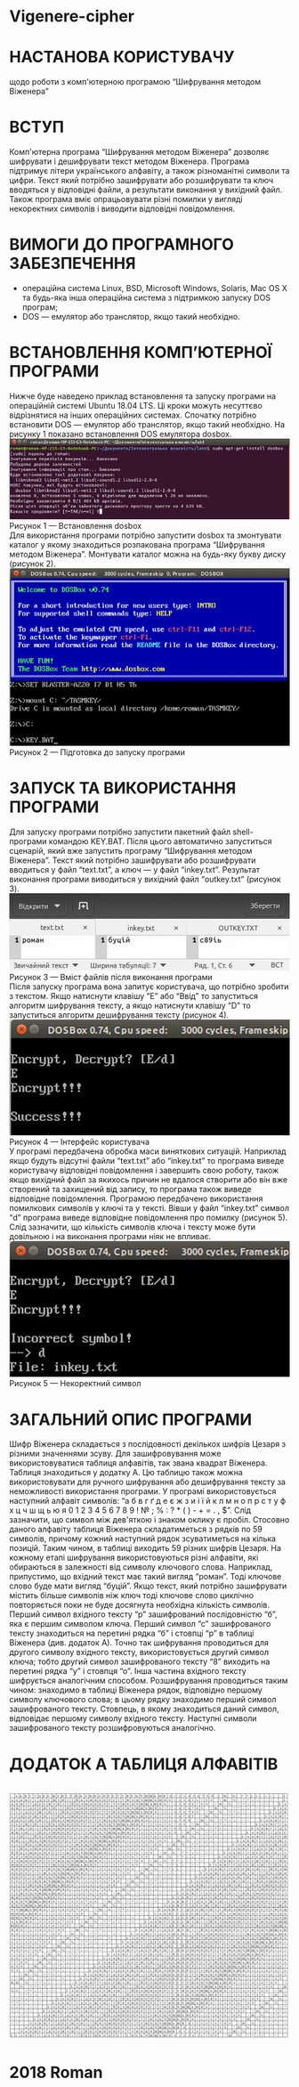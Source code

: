 # Vigenere-cipher
# НАСТАНОВА КОРИСТУВАЧУ
щодо роботи з комп'ютерною програмою “Шифрування методом Віженера”

# ВСТУП
Комп'ютерна програма “Шифрування методом Віженера” дозволяє шифрувати і дешифрувати текст методом Віженера. Програма підтримує літери українського алфавіту, а також різноманітні символи та цифри. Текст який потрібно зашифрувати або розшифрувати та ключ вводяться у відповідні файли, а результати виконання у вихідний файл. Також програма вміє опрацьовувати різні помилки у вигляді некоректних символів і виводити відповідні повідомлення.

# ВИМОГИ ДО ПРОГРАМНОГО ЗАБЕЗПЕЧЕННЯ
- операційна система Linux, BSD, Microsoft Windows, Solaris, Mac OS X та будь-яка інша операційна система з підтримкою запуску DOS програм;
- DOS — емулятор або транслятор, якщо такий необхідно.

# ВСТАНОВЛЕННЯ КОМП’ЮТЕРНОЇ ПРОГРАМИ
Нижче буде наведено приклад встановлення та запуску програми на операційній системі Ubuntu 18.04 LTS. Ці кроки можуть несуттєво відрізнятися на інших операційних системах. Спочатку потрібно встановити DOS — емулятор або транслятор, якщо такий необхідно. На рисунку 1 показано встановлення DOS емулятора dosbox.
<br>
<a href="https://raw.githubusercontent.com/RomanButsiy/Vigenere-cipher/master/screens/Screen1.png"><img src="https://raw.githubusercontent.com/RomanButsiy/Vigenere-cipher/master/screens/Screen1.png"></a>
<br>
Рисунок 1 — Встановлення dosbox
<br>
Для використання програми потрібно запустити dosbox та змонтувати каталог у якому знаходиться розпакована програма “Шифрування методом Віженера”. Монтувати каталог можна на будь-яку букву диску (рисунок 2).
<br>
<a href="https://raw.githubusercontent.com/RomanButsiy/Vigenere-cipher/master/screens/Screen2.png"><img src="https://raw.githubusercontent.com/RomanButsiy/Vigenere-cipher/master/screens/Screen2.png"></a>
<br>
Рисунок 2 — Підготовка до запуску програми
<br>
# ЗАПУСК ТА ВИКОРИСТАННЯ ПРОГРАМИ
Для запуску програми потрібно запустити пакетний файл shell-програми командою KEY.BAT. Після цього автоматично запуститься сценарій, який вже запустить програму “Шифрування методом Віженера”. Текст який потрібно зашифрувати або розшифрувати вводиться у файл “text.txt”, а ключ — у файл “inkey.txt”. Результат виконання програми виводиться у вихідний файл “outkey.txt” (рисунок 3). 
<br>
<a href="https://raw.githubusercontent.com/RomanButsiy/Vigenere-cipher/master/screens/Screen3.png"><img src="https://raw.githubusercontent.com/RomanButsiy/Vigenere-cipher/master/screens/Screen3.png"></a>
<br>
Рисунок 3 — Вміст файлів після виконання програми
<br>
Після запуску програма вона запитує користувача, що потрібно зробити з текстом. Якщо натиснути клавішу “E” або “Ввід” то запуститься алгоритм шифрування тексту, а якщо натиснути клавішу “D” то запуститься алгоритм дешифрування тексту (рисунок 4).
<br>
<a href="https://raw.githubusercontent.com/RomanButsiy/Vigenere-cipher/master/screens/Screen4.png"><img src="https://raw.githubusercontent.com/RomanButsiy/Vigenere-cipher/master/screens/Screen4.png"></a>
<br>
Рисунок 4 — Інтерфейс користувача
<br>
У програмі передбачена обробка маси виняткових ситуацій. Наприклад якщо будуть відсутні файли “text.txt” або “inkey.txt” то програма виведе користувачу відповідні повідомлення і завершить свою роботу, також якщо вихідний файл за якихось причин не вдалося створити або він вже створений та захищений від запису, то програма також виведе відповідне повідомлення.
Програмою передбачено використання помилкових символів у ключі та у тексті. Вівши у файл “inkey.txt” символ “d” програма виведе відповідне повідомлення про помилку (рисунок 5). Слід зазначити, що кількість символів ключа і тексту може бути довільною і на виконання програми ніяк не впливає.
<br>
<a href="https://raw.githubusercontent.com/RomanButsiy/Vigenere-cipher/master/screens/Screen5.png"><img src="https://raw.githubusercontent.com/RomanButsiy/Vigenere-cipher/master/screens/Screen5.png"></a>
<br>
Рисунок 5 — Некоректний символ
<br>
# ЗАГАЛЬНИЙ ОПИС ПРОГРАМИ

Шифр Віженера складається з послідовності декількох шифрів Цезаря з різними значеннями зсуву. Для зашифровування може використовуватися таблиця алфавітів, так звана квадрат Віженера. Таблиця знаходиться у додатку А. Цю таблицю також можна використовувати для ручного шифрування або дешифрування тексту за неможливості використання програми. У програмі  використовується наступний алфавіт символів: “а б в г ґ д е є ж з и і ї й к л м н о п р с т у ф х ц ч ш щ ь ю я 0 1 2 3 4 5 6 7 8 9   ! № ; % : ? * ( ) - + = . , $”. Слід зазначити, що символ між дев'яткою і знаком оклику є пробіл.
Стосовно даного алфавіту таблиця Віженера складатиметься з рядків по 59 символів, причому кожний наступний рядок зсуватиметься на кілька позицій. Таким чином, в таблиці виходить 59 різних шифрів Цезаря. На кожному етапі шифрування використовуються різні алфавіти, які обираються в залежності від символу ключового слова.
Наприклад, припустимо, що вхідний текст має такий вигляд “роман”. Тоді ключове слово буде мати вигляд “буцій”. Якщо текст, який потрібно зашифрувати містить більше символів ніж ключ тоді ключове слово циклічно повторяється поки не буде досягнута необхідна кількість символів.
Перший символ вхідного тексту “р” зашифрований послідовністю “б”, яка є першим символом ключа. Перший символ “с” зашифрованого тексту знаходиться на перетині рядка “б” і стовпці “р” в таблиці Віженера (див. додаток А). Точно так шифрування проводиться для другого символу вхідного тексту, використовується другий символ ключа; тобто другий символ зашифрованого тексту “8” виходить на перетині рядка “у” і стовпця “о”. Інша частина вхідного тексту шифрується аналогічним способом.
Розшифрування проводиться таким чином: знаходимо в таблиці Віженера рядок, відповідно першому символу ключового слова; в цьому рядку знаходимо перший символ зашифрованого тексту. Стовпець, в якому знаходиться даний символ, відповідає першому символу вхідного тексту. Наступні символи зашифрованого тексту розшифровуються аналогічно.
# ДОДАТОК А ТАБЛИЦЯ АЛФАВІТІВ
<br>
<a href="https://raw.githubusercontent.com/RomanButsiy/Vigenere-cipher/master/screens/Screen6.png"><img src="https://raw.githubusercontent.com/RomanButsiy/Vigenere-cipher/master/screens/Screen6.png"></a>

# 2018 Roman
